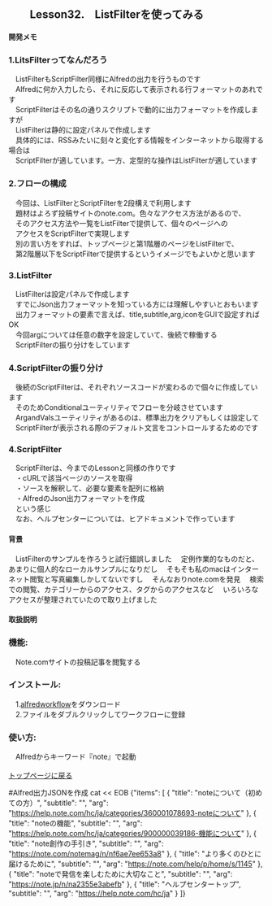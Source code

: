 ## 　　Lesson32.　ListFilterを使ってみる
#### 開発メモ
### 1.LitsFilterってなんだろう
　ListFilterもScriptFilter同様にAlfredの出力を行うものです
<br>　Alfredに何か入力したら、それに反応して表示される行フォーマットのあれです
<br>　ScriptFilterはその名の通りスクリプトで動的に出力フォーマットを作成しますが
<br>　ListFilterは静的に設定パネルで作成します
<br>　具体的には、RSSみたいに刻々と変化する情報をインターネットから取得する場合は
<br>　ScriptFilterが適しています。一方、定型的な操作はListFilterが適しています
### 2.フローの構成
　今回は、ListFilterとScriptFilterを2段構えで利用します
<br>　題材はよろず投稿サイトのnote.com。色々なアクセス方法があるので、
<br>　そのアクセス方法や一覧をListFilterで提供して、個々のページへの
<br>　アクセスをScriptFilterで実現します
<br>　別の言い方をすれば、トップページと第1階層のページをListFilterで、
<br>　第2階層以下をScriptFilterで提供するというイメージでもよいかと思います
### 3.ListFilter
　ListFilterは設定パネルで作成します
<br>　すでにJson出力フォーマットを知っている方には理解しやすいとおもいます
<br>　出力フォーマットの要素で言えば、title,subtitle,arg,iconをGUIで設定すればOK　
<br>　今回argについては任意の数字を設定していて、後続で稼働する
<br>　ScriptFilterの振り分けをしています
### 4.ScriptFilterの振り分け
　後続のScriptFilterは、それぞれソースコードが変わるので個々に作成しています
<br>　そのためConditionalユーティリティでフローを分岐させています
<br>　ArgandValsユーティリティがあるのは、標準出力をクリアもしくは設定して
<br>　ScriptFilterが表示される際のデフォルト文言をコントロールするためのです
### 4.ScriptFilter
　ScriptFilterは、今までのLessonと同様の作りです
<br>　・cURLで該当ページのソースを取得
<br>　・ソースを解釈して、必要な要素を配列に格納
<br>　・AlfredのJson出力フォーマットを作成
<br>　という感じ
<br>　なお、ヘルプセンターについては、ヒアドキュメントで作っています
#### 背景
　ListFilterのサンプルを作ろうと試行錯誤しました
　定例作業的なものだと、あまりに個人的なローカルサンプルになりだし
　そもそも私のmacはインターネット閲覧と写真編集しかしてないですし
　そんなおりnote.comを発見
　検索での閲覧、カテゴリーからのアクセス、タグからのアクセスなど
　いろいろなアクセスが整理されていたので取り上げました
#### 取扱説明
### 機能:
　Note.comサイトの投稿記事を閲覧する
### インストール:
　1.[alfredworkflow](https://github.com/KitanoTamotsu/noet/releases/download/1.0/note.com.alfredworkflow.zip)をダウンロード 
<br>　2.ファイルをダブルクリックしてワークフローに登録

### 使い方:
　Alfredからキーワード『note』で起動
<br>
<br>
[トップページに戻る](https://kitanotamotsu.github.io/)






#Alfred出力JSONを作成
cat << EOB
{"items": [
    {
        "title": "noteについて（初めての方）",
        "subtitle": "",
        "arg": "https://help.note.com/hc/ja/categories/360001078693-noteについて"
    },
    {
        "title": "noteの機能",
        "subtitle": "",
        "arg": "https://help.note.com/hc/ja/categories/900000039186-機能について"
    },
    {
        "title": "note創作の手引き",
        "subtitle": "",
        "arg": "https://note.com/notemag/n/nf6ae7ee653a8"
    },
    {
        "title": "より多くのひとに届けるために",
        "subtitle": "",
        "arg": "https://note.com/help/p/home/s/1145"
    },
    {
        "title": "noteで発信を楽しむために大切なこと",
        "subtitle": "",
        "arg": "https://note.jp/n/na2355e3abefb"
    },
    {
        "title": "ヘルプセンタートップ",
        "subtitle": "",
        "arg": "https://help.note.com/hc/ja"
    }
]}


